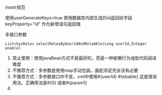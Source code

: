 insetr规范

使用userGenerateKeys=true 使用数据库内部生成的id返回给字段 keyProperty="id" 作为新增语句返回值

多接口参数

```
List<SysRole> selectRolesByUserIdAndRoleAble(Long userId,Integer enable)
```

1. 禁止使用：使用javaBean方式不是最好的，而是一种偷懒行为减低代码阅读难度
2. 不推荐方式：多参数是使用map手动包装。画蛇添足完全没有必要
3. 不推荐方式：多参数接口中不变，xml中使用\#{userId} \#{ebable} 这是错误用法。正确用法是\#{0} 或者\#{param1}
4. 


